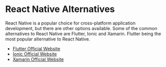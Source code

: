 # React Native Alternatives

React Native is a popular choice for cross-platform application development, but there are other options available. Some of the common alternatives to React Native are Flutter, Ionic and Xamarin. Flutter being the most popular alternative to React Native.

- [Flutter Official Website](https://flutter.dev/)
- [Ionic Official Website](https://ionicframework.com/)
- [Xamarin Official Website](https://dotnet.microsoft.com/apps/xamarin)